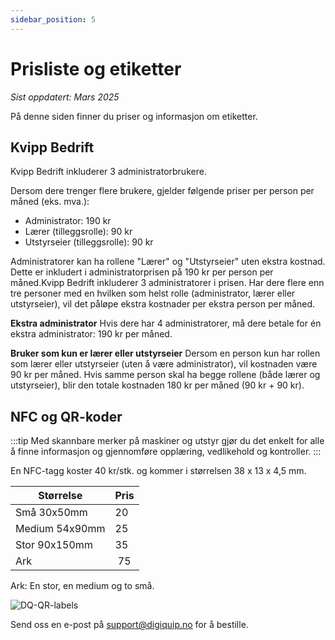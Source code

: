 ```yaml
---
sidebar_position: 5
---
```

# Prisliste og etiketter
*Sist oppdatert: Mars 2025*

På denne siden finner du priser og informasjon om etiketter.

## Kvipp Bedrift

Kvipp Bedrift inkluderer 3 administratorbrukere.

Dersom dere trenger flere brukere, gjelder følgende priser per person per måned (eks. mva.):
- Administrator: 190 kr
- Lærer (tilleggsrolle): 90 kr
- Utstyrseier (tilleggsrolle): 90 kr

Administratorer kan ha rollene "Lærer" og "Utstyrseier" uten ekstra kostnad. Dette er inkludert i administratorprisen på 190 kr per person per måned.Kvipp Bedrift inkluderer 3 administratorer i prisen. Har dere flere enn tre personer med en hvilken som helst rolle (administrator, lærer eller utstyrseier), vil det påløpe ekstra kostnader per ekstra person per måned.
 
**Ekstra administrator**
Hvis dere har 4 administratorer, må dere betale for én ekstra administrator: 190 kr per måned.

**Bruker som kun er lærer eller utstyrseier**
Dersom en person kun har rollen som lærer eller utstyrseier (uten å være administrator), vil kostnaden være 90 kr per måned. Hvis samme person skal ha begge rollene (både lærer og utstyrseier), blir den totale kostnaden 180 kr per måned (90 kr + 90 kr).

## NFC og QR-koder

:::tip
Med skannbare merker på maskiner og utstyr gjør du det enkelt for alle å finne informasjon og gjennomføre opplæring, vedlikehold og kontroller.
:::

En NFC-tagg koster 40 kr/stk. og kommer i størrelsen 38 x 13 x 4,5 mm.

Størrelse     |Pris| 
| ------------|----|
| Små 30x50mm| 20|
| Medium 54x90mm | 25| 
| Stor 90x150mm| 35|
| Ark | 75| 

Ark: En stor, en medium og to små.

![DQ-QR-labels](/img/DQ-QR-labels.png)

Send oss en e-post på support@digiquip.no for å bestille.